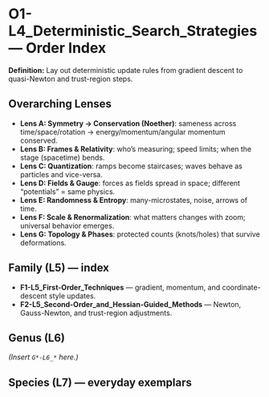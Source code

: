 # O1-L4_Deterministic_Search_Strategies — Order Index
**Definition:** Lay out deterministic update rules from gradient descent to quasi-Newton and trust-region steps.

## Overarching Lenses

- **Lens A: Symmetry -> Conservation (Noether)**: sameness across time/space/rotation → energy/momentum/angular momentum conserved.
- **Lens B: Frames & Relativity**: who’s measuring; speed limits; when the stage (spacetime) bends.
- **Lens C: Quantization**: ramps become staircases; waves behave as particles and vice-versa.
- **Lens D: Fields & Gauge**: forces as fields spread in space; different “potentials” = same physics.
- **Lens E: Randomness & Entropy**: many-microstates, noise, arrows of time.
- **Lens F: Scale & Renormalization**: what matters changes with zoom; universal behavior emerges.
- **Lens G: Topology & Phases**: protected counts (knots/holes) that survive deformations.

## Family (L5) — index
- **F1-L5_First-Order_Techniques** — gradient, momentum, and coordinate-descent style updates.
- **F2-L5_Second-Order_and_Hessian-Guided_Methods** — Newton, Gauss-Newton, and trust-region adjustments.

## Genus (L6)
_(Insert `G*-L6_*` here.)_

## Species (L7) — everyday exemplars
